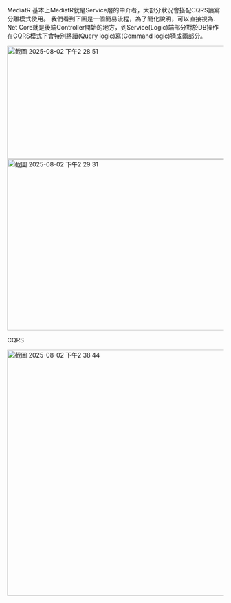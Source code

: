 MediatR
基本上MediatR就是Service層的中介者，大部分狀況會搭配CQRS讀寫分離模式使用。
我們看到下圖是一個簡易流程，為了簡化說明，可以直接視為. Net Core就是後端Controller開始的地方，到Service(Logic)端部分對於DB操作在CQRS模式下會特別將讀(Query logic)寫(Command logic)猜成兩部分。

<img width="704" height="263" alt="截圖 2025-08-02 下午2 28 51" src="https://github.com/user-attachments/assets/e4900080-60be-46f8-8326-e3b30edf8b69" />

<img width="595" height="399" alt="截圖 2025-08-02 下午2 29 31" src="https://github.com/user-attachments/assets/b58180e2-b48f-494c-a7b1-aaba3a24dc60" />


CQRS

<img width="1167" height="573" alt="截圖 2025-08-02 下午2 38 44" src="https://github.com/user-attachments/assets/df7b8414-cfdd-4a58-af77-85caa3a8105e" />
